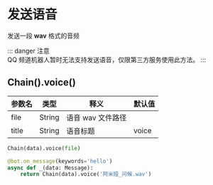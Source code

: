 # 发送语音

发送一段 **wav** 格式的音频

::: danger 注意<br>
QQ 频道机器人暂时无法支持发送语音，仅限第三方服务使用此方法。
:::

## Chain().voice()

| 参数名   | 类型     | 释义          | 默认值   |
|-------|--------|-------------|-------|
| file  | String | 语音 wav 文件路径 |       |
| title | String | 语音标题        | voice |

```python
Chain(data).voice(file)
```

```python
@bot.on_message(keywords='hello')
async def _(data: Message):
    return Chain(data).voice('阿米娅_问候.wav')
```
